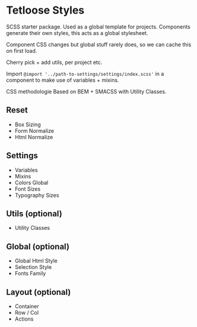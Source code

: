 # Tetloose Styles

SCSS starter package. Used as a global template for projects. Components generate their own styles, this acts as a global stylesheet.

Component CSS changes but global stuff rarely does, so we can cache this on first load.

Cherry pick + add utils, per project etc.

Import `@import '../path-to-settings/settings/index.scss'` in a component to make use of variables + mixins.

CSS methodologie Based on BEM + SMACSS with Utility Classes.

## Reset

- Box Sizing
- Form Normalize
- Html Normalize

## Settings

- Variables
- Mixins
- Colors Global
- Font Sizes
- Typography Sizes

## Utils (optional)

- Utility Classes

## Global (optional)

- Global Html Style
- Selection Style
- Fonts Family

## Layout (optional)

- Container
- Row / Col
- Actions
